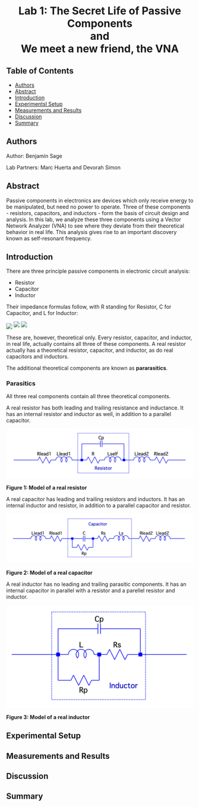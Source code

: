<h1 align="center">
	Lab 1: The Secret Life of Passive Components
	<br/>
	and
	<br/>
	We meet a new friend, the VNA
</h1>

## Table of Contents
- [Authors](#authors)
- [Abstract](#abstract)
- [Introduction](#introduction)
- [Experimentsl Setup](#experimental-setup)
- [Measurements and Results](#measurements-and-results)
- [Discussion](#discussion)
- [Summary](#summary)

## Authors

Author: Benjamin Sage

Lab Partners: Marc Huerta and Devorah Simon

## Abstract

Passive components in electronics are devices which only receive energy to be manipulated, but need no power to operate. Three of these components - resistors, capacitors, and inductors - form the basis of circuit design and analysis. In this lab, we analyze these three components using a Vector Network Analyzer (VNA) to see where they deviate from their theoretical behavior in real life. This analysis gives rise to an important discovery known as self-resonant frequency.

## Introduction

There are three principle passive components in electronic circuit analysis:
- Resistor
- Capacitor
- Inductor

Their impedance formulas follow, with R standing for Resistor, C for Capacitor, and L for Inductor:

<img src="https://render.githubusercontent.com/render/math?math=Z_R = R" align="center">
<img src="https://render.githubusercontent.com/render/math?math=Z_C = \frac{-j}{\omega C}">
<img src="https://render.githubusercontent.com/render/math?math=Z_L = j \omega L">

These are, however, theoretical only. Every resistor, capacitor, and inductor, in real life, actually contains all three of these components. A real resistor actually has a theoretical resistor, capacitor, and inductor, as do real capacitors and inductors.

The additional theoretical components are known as **pararasitics**.

### Parasitics

All three real components contain all three theoretical components.

A real resistor has both leading and trailing resistance and inductance. It has an internal resistor and inductor as well, in addition to a parallel capacitor.

![](images/resistor-real.png)

**Figure 1: Model of a real resistor**

A real capacitor has leading and trailing resistors and inductors. It has an internal inductor and resistor, in addition to a parallel capacitor and resistor.

![](images/capacitor-real.png)

**Figure 2: Model of a real capacitor**

A real inductor has no leading and trailing parasitic components. It has an internal capacitor in parallel with a resistor and a parellel resistor and inductor.

![](images/inductor-real.png)

**Figure 3: Model of a real inductor**

## Experimental Setup

## Measurements and Results

## Discussion

## Summary

